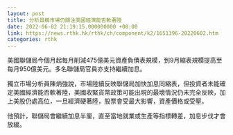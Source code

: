 ```yaml
---
layout: post
title: 分析員稱市場仍關注美國經濟能否軟著陸
date: 2022-06-02 21:19:15.000000000 +08:00
link: https://news.rthk.hk/rthk/ch/component/k2/1651396-20220602.htm
categories: rthk
---
```


美國聯儲局今個月起每月削減475億美元資產負債表規模，到9月縮表規模提高至每月950億美元。多名聯儲局官員亦支持繼續加息。

獨立市場分析員陳炳強說，市場陸續反映聯儲局加快加息同縮表，但投資者未能確定美國經濟能否軟著陸，美國收緊貨幣政策可能出現的最壞情況仍未完全反映，加上美股仍處高位，一旦經濟硬著陸，股票會受最大影響，資產價格或受壓。

他預計，聯儲局會繼續加息半厘，直至當地就業或生產等指標轉差，加息步伐才會放緩。
